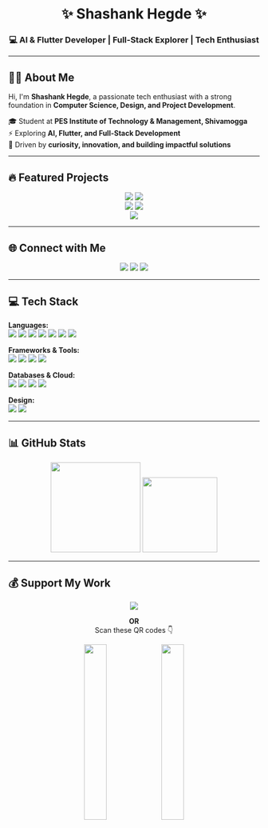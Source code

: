 <h1 align="center">✨ Shashank Hegde ✨</h1>
<h3 align="center">💻 AI & Flutter Developer | Full-Stack Explorer | Tech Enthusiast</h3>

---

## 🙋‍♂️ About Me
Hi, I'm **Shashank Hegde**, a passionate tech enthusiast with a strong foundation in **Computer Science, Design, and Project Development**.  

🎓 Student at **PES Institute of Technology & Management, Shivamogga**  
⚡ Exploring **AI, Flutter, and Full-Stack Development**  
🚀 Driven by **curiosity, innovation, and building impactful solutions**

---

## 🔥 Featured Projects
<p align="center">
  <a href="#"><img src="https://img.shields.io/badge/Skin%20Disease%20Detector-%23FF6F00?style=for-the-badge&logo=TensorFlow&logoColor=white"/></a>
  <a href="#"><img src="https://img.shields.io/badge/Mental%20Health%20Support-%2300C4CC?style=for-the-badge&logo=Google&logoColor=white"/></a><br/>
  <a href="#"><img src="https://img.shields.io/badge/Music%20Player%20App-%23E4405F?style=for-the-badge&logo=AppStore&logoColor=white"/></a>
  <a href="#"><img src="https://img.shields.io/badge/SmartAgri-%230175C2?style=for-the-badge&logo=flutter&logoColor=white"/></a><br/>
  <a href="#"><img src="https://img.shields.io/badge/SentinelTriage-%230077B5?style=for-the-badge&logo=React&logoColor=white"/></a>
</p>

---

## 🌐 Connect with Me
<p align="center">
  <a href="https://www.instagram.com/shashank.hegde.2805"><img src="https://img.shields.io/badge/Instagram-%23E4405F?style=for-the-badge&logo=Instagram&logoColor=white"/></a>
  <a href="https://www.linkedin.com/in/shashank-hegde-06a53531b"><img src="https://img.shields.io/badge/LinkedIn-%230077B5?style=for-the-badge&logo=linkedin&logoColor=white"/></a>
  <a href="https://x.com/Shashan08590736"><img src="https://img.shields.io/badge/Twitter(X)-black?style=for-the-badge&logo=X&logoColor=white"/></a>
</p>

---

## 💻 Tech Stack
<p align="center">
  
**Languages:**  
<img src="https://img.shields.io/badge/C-00599C?style=for-the-badge&logo=c&logoColor=white"/>
<img src="https://img.shields.io/badge/C++-00599C?style=for-the-badge&logo=cplusplus&logoColor=white"/>
<img src="https://img.shields.io/badge/Java-ED8B00?style=for-the-badge&logo=java&logoColor=white"/>
<img src="https://img.shields.io/badge/Python-3670A0?style=for-the-badge&logo=python&logoColor=ffdd54"/>
<img src="https://img.shields.io/badge/JavaScript-F7DF1E?style=for-the-badge&logo=javascript&logoColor=black"/>
<img src="https://img.shields.io/badge/PHP-777BB4?style=for-the-badge&logo=php&logoColor=white"/>
<img src="https://img.shields.io/badge/Dart-0175C2?style=for-the-badge&logo=dart&logoColor=white"/><br/>

**Frameworks & Tools:**  
<img src="https://img.shields.io/badge/Flutter-02569B?style=for-the-badge&logo=flutter&logoColor=white"/>
<img src="https://img.shields.io/badge/TensorFlow-FF6F00?style=for-the-badge&logo=TensorFlow&logoColor=white"/>
<img src="https://img.shields.io/badge/FastAPI-005571?style=for-the-badge&logo=fastapi&logoColor=white"/>
<img src="https://img.shields.io/badge/Flask-000000?style=for-the-badge&logo=flask&logoColor=white"/><br/>

**Databases & Cloud:**  
<img src="https://img.shields.io/badge/MySQL-4479A1?style=for-the-badge&logo=mysql&logoColor=white"/>
<img src="https://img.shields.io/badge/MongoDB-4EA94B?style=for-the-badge&logo=mongodb&logoColor=white"/>
<img src="https://img.shields.io/badge/AWS-FF9900?style=for-the-badge&logo=amazonaws&logoColor=white"/>
<img src="https://img.shields.io/badge/Google%20Cloud-4285F4?style=for-the-badge&logo=googlecloud&logoColor=white"/><br/>

**Design:**  
<img src="https://img.shields.io/badge/Figma-F24E1E?style=for-the-badge&logo=figma&logoColor=white"/>
<img src="https://img.shields.io/badge/Canva-00C4CC?style=for-the-badge&logo=Canva&logoColor=white"/>
</p>

---

## 📊 GitHub Stats
<p align="center">
  <img src="https://github-readme-stats.vercel.app/api?username=hegdeshashank100&theme=dark&hide_border=true&include_all_commits=true&count_private=true" height="180"/>
  
  <img src="https://github-readme-stats.vercel.app/api/top-langs/?username=hegdeshashank100&theme=dark&hide_border=true&layout=compact" height="150"/>
</p>

---

## 💰 Support My Work
<p align="center">
  <a href="https://buymeacoffee.com/hegdeshashank100">
    <img src="https://img.shields.io/badge/☕ Buy%20Me%20a%20Coffee-ffdd00?style=for-the-badge&logo=buy-me-a-coffee&logoColor=black"/>
  </a>
</p>

<p align="center">
  <b>OR</b><br/>Scan these QR codes 👇
</p>

<p align="center">
  <img src="https://github.com/user-attachments/assets/58121d14-1cd6-4d0f-aca7-7a7543829f5b" width="30%" />
  <img src="https://github.com/user-attachments/assets/d53e701f-ba9e-497c-bd3c-44a9400545fd" width="30%" />
</p>

